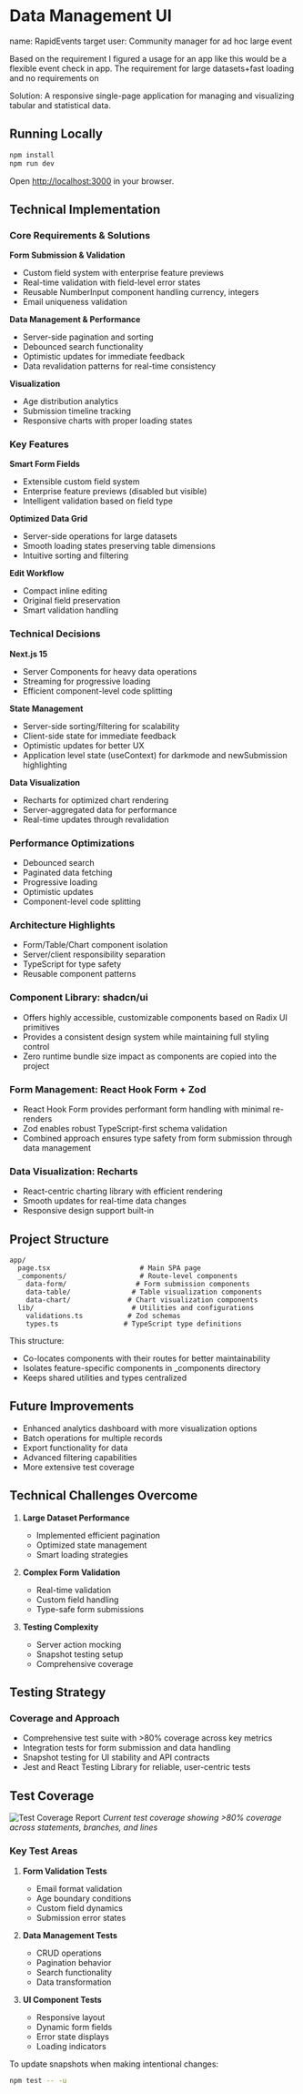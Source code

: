 # Data Management UI

name: RapidEvents
target user: Community manager for ad hoc large event

Based on the requirement I figured a usage for an app like this would be a flexible event check in app.  The requirement for large datasets+fast loading and no requirements on 

Solution:
A responsive single-page application for managing and visualizing tabular and statistical data. 




## Running Locally

```bash
npm install
npm run dev
```
Open [http://localhost:3000](http://localhost:3000) in your browser.





## Technical Implementation

### Core Requirements & Solutions

**Form Submission & Validation**
- Custom field system with enterprise feature previews
- Real-time validation with field-level error states
- Reusable NumberInput component handling currency, integers
- Email uniqueness validation

**Data Management & Performance**
- Server-side pagination and sorting
- Debounced search functionality
- Optimistic updates for immediate feedback
- Data revalidation patterns for real-time consistency

**Visualization**
- Age distribution analytics
- Submission timeline tracking
- Responsive charts with proper loading states

### Key Features

**Smart Form Fields**
- Extensible custom field system
- Enterprise feature previews (disabled but visible)
- Intelligent validation based on field type

**Optimized Data Grid**
- Server-side operations for large datasets
- Smooth loading states preserving table dimensions
- Intuitive sorting and filtering

**Edit Workflow**
- Compact inline editing
- Original field preservation
- Smart validation handling

### Technical Decisions

**Next.js 15**
- Server Components for heavy data operations
- Streaming for progressive loading
- Efficient component-level code splitting

**State Management**
- Server-side sorting/filtering for scalability
- Client-side state for immediate feedback
- Optimistic updates for better UX
- Application level state (useContext) for darkmode and newSubmission highlighting

**Data Visualization**
- Recharts for optimized chart rendering
- Server-aggregated data for performance
- Real-time updates through revalidation

### Performance Optimizations
- Debounced search
- Paginated data fetching
- Progressive loading
- Optimistic updates
- Component-level code splitting

### Architecture Highlights
- Form/Table/Chart component isolation
- Server/client responsibility separation
- TypeScript for type safety
- Reusable component patterns


### Component Library: shadcn/ui
- Offers highly accessible, customizable components based on Radix UI primitives
- Provides a consistent design system while maintaining full styling control
- Zero runtime bundle size impact as components are copied into the project

### Form Management: React Hook Form + Zod
- React Hook Form provides performant form handling with minimal re-renders
- Zod enables robust TypeScript-first schema validation
- Combined approach ensures type safety from form submission through data management

### Data Visualization: Recharts
- React-centric charting library with efficient rendering
- Smooth updates for real-time data changes
- Responsive design support built-in

## Project Structure

```
app/
  page.tsx                      # Main SPA page
  _components/                  # Route-level components
    data-form/                 # Form submission components
    data-table/               # Table visualization components
    data-chart/              # Chart visualization components
  lib/                        # Utilities and configurations
    validations.ts           # Zod schemas
    types.ts                # TypeScript type definitions
```

This structure:
- Co-locates components with their routes for better maintainability
- Isolates feature-specific components in _components directory
- Keeps shared utilities and types centralized


## Future Improvements

- Enhanced analytics dashboard with more visualization options
- Batch operations for multiple records
- Export functionality for data
- Advanced filtering capabilities
- More extensive test coverage

## Technical Challenges Overcome

1. **Large Dataset Performance**
   - Implemented efficient pagination
   - Optimized state management
   - Smart loading strategies

2. **Complex Form Validation**
   - Real-time validation
   - Custom field handling
   - Type-safe form submissions

3. **Testing Complexity**
   - Server action mocking
   - Snapshot testing setup
   - Comprehensive coverage

## Testing Strategy

### Coverage and Approach
- Comprehensive test suite with >80% coverage across key metrics
- Integration tests for form submission and data handling
- Snapshot testing for UI stability and API contracts
- Jest and React Testing Library for reliable, user-centric tests

## Test Coverage

![Test Coverage Report](./pubic/coverage-report.png)
*Current test coverage showing >80% coverage across statements, branches, and lines*

### Key Test Areas
1. **Form Validation Tests**
   - Email format validation
   - Age boundary conditions
   - Custom field dynamics
   - Submission error states

2. **Data Management Tests**
   - CRUD operations
   - Pagination behavior
   - Search functionality
   - Data transformation

3. **UI Component Tests**
   - Responsive layout
   - Dynamic form fields
   - Error state displays
   - Loading indicators

To update snapshots when making intentional changes:

```bash
npm test -- -u
```
